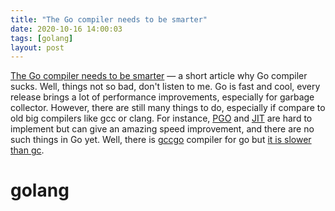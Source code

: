 ```yaml
---
title: "The Go compiler needs to be smarter"
date: 2020-10-16 14:00:03
tags: [golang]
layout: post
---
```


[The Go compiler needs to be smarter](https://lemire.me/blog/2020/06/04/the-go-compiler-needs-to-be-smarter/) — a short article why Go compiler sucks. Well, things not so bad, don't listen to me. Go is fast and cool, every release brings a lot of performance improvements, especially for garbage collector. However, there are still many things to do, especially if compare to old big compilers like gcc or clang. For instance, [PGO](https://en.wikipedia.org/wiki/Profile-guided_optimization) and [JIT](https://en.wikipedia.org/wiki/Just-in-time_compilation) are hard to implement but can give an amazing speed improvement, and there are no such things in Go yet. Well, there is [gccgo](https://golang.org/doc/install/gccgo) compiler for go but [it is slower than gc](https://meltware.com/2019/01/16/gccgo-benchmarks-2019.html).

# golang
